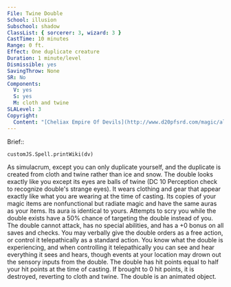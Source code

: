 ```yaml
---
File: Twine Double
School: illusion
Subschool: shadow
ClassList: { sorcerer: 3, wizard: 3 }
CastTime: 10 minutes
Range: 0 ft.
Effect: One duplicate creature
Duration: 1 minute/level
Dismissible: yes
SavingThrow: None
SR: No
Components:
  V: yes
  S: yes
  M: cloth and twine
SLALevel: 3
Copyright:
  Content: "[Cheliax Empire Of Devils](http://www.d20pfsrd.com/magic/all-spells/t/t/twine-double)"
---
```

Brief:: 

```dataviewjs
customJS.Spell.printWiki(dv)
```

As simulacrum, except you can only duplicate yourself, and the duplicate is created from cloth and twine rather than ice and snow. The double looks exactly like you except its eyes are balls of twine (DC 10 Perception check to recognize double's strange eyes). It wears clothing and gear that appear exactly like what you are wearing at the time of casting. Its copies of your magic items are nonfunctional but radiate magic and have the same auras as your items. Its aura is identical to yours. Attempts to scry you while the double exists have a 50% chance of targeting the double instead of you.  The double cannot attack, has no special abilities, and has a +0 bonus on all saves and checks. You may verbally give the double orders as a free action, or control it telepathically as a standard action. You know what the double is experiencing, and when controlling it telepathically you can see and hear everything it sees and hears, though events at your location may drown out the sensory inputs from the double. The double has hit points equal to half your hit points at the time of casting. If brought to 0 hit points, it is destroyed, reverting to cloth and twine. The double is an animated object.
